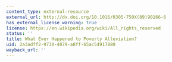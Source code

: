 ```yaml
---
content_type: external-resource
external_url: http://dx.doi.org/10.1016/0305-750X(89)90166-6
has_external_license_warning: true
license: https://en.wikipedia.org/wiki/All_rights_reserved
status: ''
title: What Ever Happened to Poverty Alleviation?
uid: 2a3adff2-9730-4079-a8ff-65ac54917880
wayback_url: ''
---
```

